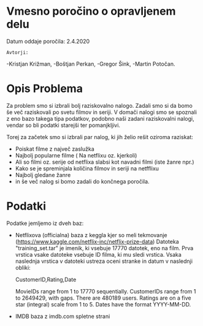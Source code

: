 # Vmesno poročino o opravljenem delu

Datum oddaje poročila: 2.4.2020

    Avtorji:
-Kristjan Križman,
-Boštjan Perkan,
-Gregor Šink,
-Martin Potočan.




# Opis Problema

Za problem smo si izbrali bolj raziskovalno nalogo. Zadali smo si da bomo še več raziskovali po svetu filmov in seriji. V domači nalogi smo se spoznali z eno bazo takega tipa podatkov, podobno naši zadani raziskovalni nalogi, vendar so bli podatki starejši ter pomanjkljivi.

Torej za začetek smo si izbrali par nalog, ki jih želio rešit oziroma raziskat:
- Poiskat filme z največ zaslužka
- Najbolj popularne filme ( Na netflixu oz. kjerkoli)
- Ali so filmi oz. serije od netflixa slabsi kot navadni filmi (iste žanre npr.)
- Kako se je spreminjala količina filmov in seriji na netfflixu
- Najbolj gledane žanre
- in še več nalog si bomo zadali do končnega poročila.

# Podatki

Podatke jemljemo iz dveh baz:
- Netflixova (officialna) baza z keggla kjer so meli tekmovanje (https://www.kaggle.com/netflix-inc/netflix-prize-data)
Datoteka "training_set.tar" je imenik, ki vsebuje 17770 datotek, eno
na film. Prva vrstica vsake datoteke vsebuje ID filma, ki mu sledi vrstica.
Vsaka naslednja vrstica v datoteki ustreza oceni stranke in datum v naslednji obliki:

    CustomerID,Rating,Date

    MovieIDs range from 1 to 17770 sequentially.
    CustomerIDs range from 1 to 2649429, with gaps. There are 480189 users.
    Ratings are on a five star (integral) scale from 1 to 5.
    Dates have the format YYYY-MM-DD.

- IMDB baza z imdb.com spletne strani




